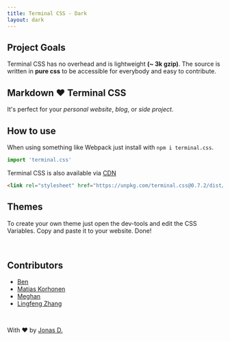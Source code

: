 ```yaml
---
title: Terminal CSS - Dark
layout: dark
---
```


## Project Goals

Terminal CSS has no overhead and is lightweight **(~ 3k gzip)**. 
The source is written in **pure css** to be accessible for everybody and easy to contribute.

## Markdown ❤️ Terminal CSS 

It's perfect for your *personal website*, *blog*, or *side project*.

## How to use

When using something like Webpack just install with `npm i terminal.css`.

```js
import 'terminal.css'
```

Terminal CSS is also available via [CDN](https://unpkg.com/terminal.css@0.7.2/dist/terminal.min.css)

```html
<link rel="stylesheet" href="https://unpkg.com/terminal.css@0.7.2/dist/terminal.min.css" />
```

## Themes

To create your own theme just open the dev-tools and edit the CSS Variables. Copy and paste it to your website. Done!  

<br>

## Contributors

- [Ben](https://othyn.com/)
- [Matias Korhonen](https://matiaskorhonen.fi/)
- [Meghan](https://github.com/nektro)
- [Lingfeng Zhang](https://ccat3z.xyz)

<br>

With ❤️ by [Jonas D.](https://jduri.com)
